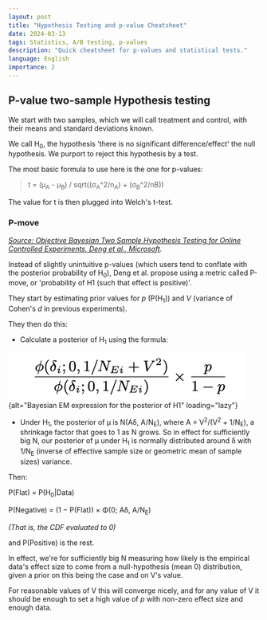 ```yaml
---
layout: post
title: "Hypothesis Testing and p-value Cheatsheet"
date: 2024-03-13
tags: Statistics, A/B testing, p-values
description: "Quick cheatsheet for p-values and statistical tests."
language: English
importance: 2
---
```


## P-value two-sample Hypothesis testing

We start with two samples, which we will call treatment and control, with their means and standard deviations known.

We call H<sub>0</sub>, the hypothesis 'there is no significant difference/effect' the null hypothesis. We purport to reject this hypothesis by a test.

The most basic formula to use here is the one for p-values:

> t = (μ<sub>A</sub> - μ<sub>B</sub>) / sqrt((σ<sub>A</sub>^2/n<sub>A</sub>) + (σ<sub>B</sub>^2/n</sub>B</sub>))

The value for t is then plugged into Welch's t-test.

### P-move

_[Source: Objective Bayesian Two Sample Hypothesis Testing for
Online Controlled Experiments, Deng et al., Microsoft](https://exp-platform.com/Documents/BayesianAB.pdf)._

Instead of slightly unintuitive p-values (which users tend to conflate with the posterior probability of H<sub>0</sub>), Deng et al. propose using a metric called P-move, or 'probability of H1 (such that effect is positive)'.

They start by estimating prior values for _p_ (P(H<sub>1</sub>)) and _V_ (variance of Cohen's _d_ in previous experiments).

They then do this:
- Calculate a posterior of H<sub>1</sub> using the formula:

![](image/bayesian.png){alt="Bayesian EM expression for the posterior of H1" loading="lazy"}

- Under H<sub>1</sub>, the posterior of µ is N(Aδ, A/N<sub>E</sub>), where A = V<sup>2</sup>/(V<sup>2</sup> + 1/N<sub>E</sub>), a shrinkage factor that goes to 1 as N grows. So in effect for sufficiently big N, our posterior of µ under H<sub>1</sub> is normally distributed around δ with 1/N<sub>E</sub> (inverse of effective sample size or geometric mean of sample sizes) variance.

Then:

P(Flat) = P(H<sub>0</sub>\|Data)

P(Negative) = (1 − P(Flat)) × Φ(0; Aδ, A/N<sub>E</sub>) 

_(That is, the CDF evaluated to 0)_

and P(Positive) is the rest.

In effect, we're for sufficiently big N measuring how likely is the empirical data's effect size to come from a null-hypothesis (mean 0) distribution, given a prior on this being the case and on V's value.

For reasonable values of V this will converge nicely, and for any value of V it should be enough to set a high value of _p_ with non-zero effect size and enough data.

